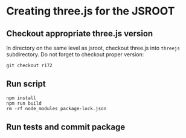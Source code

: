 # Creating three.js for the JSROOT

## Checkout appropriate three.js version

In directory on the same level as jsroot, checkout three.js
into `threejs` subdirectory. Do not forget to checkout proper version:

    git checkout r172

## Run script

    npm install
    npm run build
    rm -rf node_modules package-lock.json


## Run tests and commit package